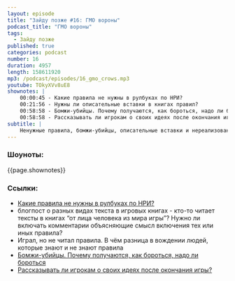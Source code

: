 ```yaml
---
layout: episode
title: "Зайду позже #16: ГМО вороны"
podcast_title: "ГМО вороны"
tags:
  - Зайду позже
published: true
categories: podcast
number: 16
duration: 4957
length: 158611920
mp3: /podcast/episodes/16_gmo_crows.mp3
youtube: TOkyXVv8uE8
shownotes: |
    00:00:45 - Какие правила не нужны в рулбуках по НРИ?  
    00:21:56 - Нужны ли описательные вставки в книгах правил?  
    00:58:58 - Бомжи-убийцы. Почему получаются, как бороться, надо ли бороться?  
    00:58:58 - Рассказывать ли игрокам о своих идеях после окончания игры?
subtitle: |
    Ненужные правила, бомжи-убийцы, описательные вставки и нереализованные идеи
---
```

### Шоуноты:
{{page.shownotes}}

### Ссылки:
- [Какие правила не нужны в рулбуках по НРИ?](https://www.reddit.com/r/RPGdesign/comments/c3jpcx/what_doesnt_need_mechanics/)
- блогпост о разных видах текста в игровых книгах - кто-то читает тексты в книгах “от лица человека из мира игры”? Нужно ли включать комментарии объясняющие смысл включения тех или иных правила?
- Играл, но не читал правила. В чём разница в вождении людей, которые знают и не знают правила
- [Бомжи-убийцы. Почему получаются, как бороться, надо ли бороться](https://www.reddit.com/r/rpg/comments/bscxc8/need_advice_for_a_campaign_for_murder_hobos/)
- [Рассказывать ли игрокам о своих идеях после окончания игры?](https://www.reddit.com/r/rpg/comments/bwffpd/how_much_do_you_tell_your_players_after_the_facts/)
